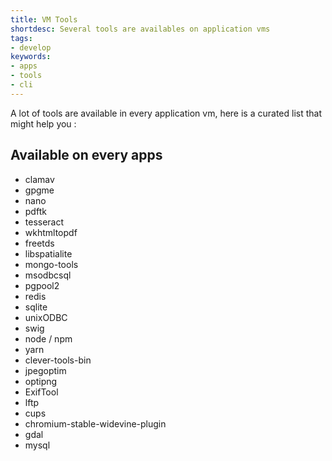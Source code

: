 ```yaml
---
title: VM Tools
shortdesc: Several tools are availables on application vms
tags:
- develop
keywords:
- apps
- tools
- cli
---
```


A lot of tools are available in every application vm, here is a curated list that might help you :

## Available on every apps

- clamav
- gpgme
- nano
- pdftk
- tesseract
- wkhtmltopdf
- freetds
- libspatialite
- mongo-tools
- msodbcsql
- pgpool2
- redis
- sqlite
- unixODBC
- swig
- node / npm
- yarn
- clever-tools-bin
- jpegoptim
- optipng
- ExifTool
- lftp
- cups
- chromium-stable-widevine-plugin
- gdal
- mysql
